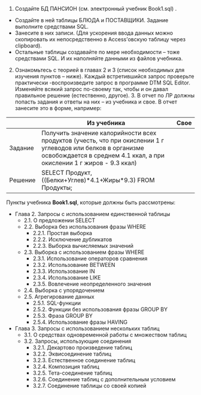 1. Создайте БД ПАНСИОН (см. электронный учебник Book1.sql) .
- Создайте в ней таблицы БЛЮДА и ПОСТАВЩИКИ. Задание выполните средствами SQL.
- Занесите в них записи. (Для ускорения ввода данных можно скопировать их непосредственно в Access’овскую таблицу через clipboard).
- Остальные таблицы создавайте по мере необходимости – тоже средствами SQL. И их наполняйте данными из файлов учебника.
2. Ознакомьтесь с теорией в главах 2 и 3 (список необходимых для изучения пунктов – ниже). Каждый встретившийся запрос проверьте практически -воспроизведите запрос в программе DTM SQL Editor. Изменяйте всякий запрос по-своему так, чтобы и он давал правильное решение (естественно, другое).
3. В отчет по ЛР должны попасть задания и ответы на них – из учебника и свое. В отчет занесите это в форме, например:  

|         | Из учебника                                                                                                                                                                           | Свое |
| ------- | ------------------------------------------------------------------------------------------------------------------------------------------------------------------------------------- | ---- |
| Задание | Получить значение калорийности всех продуктов (учесть, что при окислении 1 г углеводов или белков в организме освобождается в среднем 4.1 ккал, а при окислении 1 г жиров - 9.3 ккал) |      |
| Решение | SELECT Продукт, ((Белки+Углев)\*4.1+Жиры\*9.3) FROM Продукты;                                                                                                                         |      |
  
Пункты учебника **Book1.sql**, которые должны быть рассмотрены:
- Глава 2. Запросы с использованием единственной таблицы
	- 2.1. О предложении SELECT
	- 2.2. Выборка без использования фразы WHERE
		- 2.2.1. Простая выборка
		- 2.2.2. Исключение дубликатов
		- 2.2.3. Выборка вычисляемых значений
	- 2.3. Выборка c использованием фразы WHERE
		 - 2.3.1. Использование операторов сравнения
		 - 2.3.2. Использование BETWEEN
		 - 2.3.3. Использование IN
		 - 2.3.4. Использование LIKE
		 - 2.3.5. Вовлечение неопределенного значения
	- 2.4. Выборка с упорядочением
	- 2.5. Агрегирование данных
		- 2.5.1. SQL-функции
		- 2.5.2. Функции без использования фразы GROUP BY
		- 2.5.3. Фраза GROUP BY
		- 2.5.4. Использование фразы HAVING
- Глава 3. Запросы с использованием нескольких таблиц
	- 3.1. О средствах одновременной работы с множеством таблиц
	- 3.2. Запросы, использующие соединения
		- 3.2.1. Декартово произведение таблиц
		- 3.2.2. Эквисоединение таблиц
		- 3.2.3. Естественное соединение таблиц
		- 3.2.4. Композиция таблиц
		- 3.2.5. Тета-соединение таблиц
		- 3.2.6. Соединение таблиц с дополнительным условием
		- 3.2.7. Соединение таблицы со своей копией